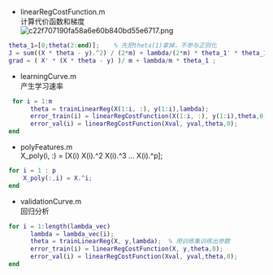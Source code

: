 * linearRegCostFunction.m       
  计算代价函数和梯度      
  ![c22f707190fa58a6e60b840bd55e6717.png](https://us1.myximage.com/2018/08/11/c22f707190fa58a6e60b840bd55e6717.png)

```matlab
theta_1=[0;theta(2:end)];    % 先把theta(1)拿掉，不参与正则化
J = sum((X * theta - y).^2) / (2*m) + lambda/(2*m) * theta_1' * theta_1 ;    
grad = ( X' * (X * theta - y) )/ m + lambda/m * theta_1 ;
```
* learningCurve.m       
  产生学习速率

```matlab
 for i = 1:m   
      theta = trainLinearReg(X(1:i, :), y(1:i),lambda);
      error_train(i) = linearRegCostFunction(X(1:i, :), y(1:i),theta,0);
      error_val(i) = linearRegCostFunction(Xval, yval,theta,0);     
end
```

* polyFeatures.m        
  X_poly(i, :) = [X(i) X(i).^2 X(i).^3 ...  X(i).^p];       
```matlab
for i = 1 : p
    X_poly(:,i) = X.^i;
end
```
* validationCurve.m     
  回归分析
```matlab
for i = 1:length(lambda_vec)
      lambda = lambda_vec(i);
      theta = trainLinearReg(X, y,lambda);  % 用训练集训练出参数
      error_train(i) = linearRegCostFunction(X, y,theta,0);
      error_val(i) = linearRegCostFunction(Xval, yval,theta,0);           
end
```